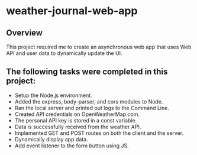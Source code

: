 # weather-journal-web-app

## Overview
This project required me to create an asynchronous web app that uses Web API and user data to dynamically update the UI.

## The following tasks were completed in this project:
* Setup the Node.js environment.
* Added the express, body-parser, and cors modules to Node.
* Ran the local server and printed out logs to the Command Line.
* Created API credentials on OpenWeatherMap.com.
* The personal API key is stored in a const variable.
* Data is successfully received from the weather API.
* Implemented GET and POST routes on both the client and the server.
* Dynamically display app data.
* Add event listener to the form button using JS.
